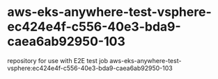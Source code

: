# aws-eks-anywhere-test-vsphere-ec424e4f-c556-40e3-bda9-caea6ab92950-103
repository for use with E2E test job aws-eks-anywhere-test-vsphere:ec424e4f-c556-40e3-bda9-caea6ab92950-103
